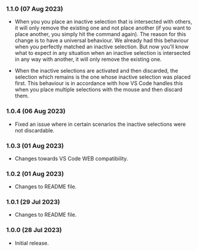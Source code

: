 ### 1.1.0 (07 Aug 2023)

-  When you you place an inactive selection that is intersected with others, it will only remove the existing one and not place another (if you want to place another, you simply hit the command again). The reason for this change is to have a universal behaviour. We already had this behaviour when you perfectly matched an inactive selection. But now you'll know what to expect in any situation when an inactive selection is intersected in any way with another, it will only remove the existing one.

-  When the inactive selections are activated and then discarded, the selection which remains is the one whose inactive selection was placed first. This behaviour is in accordance with how VS Code handles this when you place multiple selections with the mouse and then discard them.

### 1.0.4 (06 Aug 2023)

-  Fixed an issue where in certain scenarios the inactive selections were not discardable.

### 1.0.3 (01 Aug 2023)

-  Changes towards VS Code WEB compatibility.

### 1.0.2 (01 Aug 2023)

-  Changes to README file.

### 1.0.1 (29 Jul 2023)

-  Changes to README file.

### 1.0.0 (28 Jul 2023)

-  Initial release.
